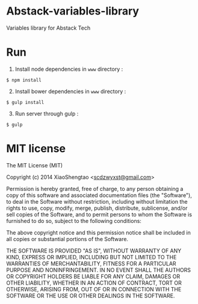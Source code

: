 Abstack-variables-library
=========================

Variables library for Abstack Tech

Run
===

1. Install node dependencies in `www` directory : 

  ````
  $ npm install
  ````
2. Install bower dependencies in `www` directory :

  ````
  $ gulp install
  ````
3. Run server through gulp :

  ````
  $ gulp
  ````

MIT license
===========

The MIT License (MIT)

Copyright (c) 2014 XiaoShengtao &lt;scdzwyxst@gmail.com&gt;

Permission is hereby granted, free of charge, to any person obtaining a copy
of this software and associated documentation files (the "Software"), to deal
in the Software without restriction, including without limitation the rights
to use, copy, modify, merge, publish, distribute, sublicense, and/or sell
copies of the Software, and to permit persons to whom the Software is
furnished to do so, subject to the following conditions:

The above copyright notice and this permission notice shall be included in all
copies or substantial portions of the Software.

THE SOFTWARE IS PROVIDED "AS IS", WITHOUT WARRANTY OF ANY KIND, EXPRESS OR
IMPLIED, INCLUDING BUT NOT LIMITED TO THE WARRANTIES OF MERCHANTABILITY,
FITNESS FOR A PARTICULAR PURPOSE AND NONINFRINGEMENT. IN NO EVENT SHALL THE
AUTHORS OR COPYRIGHT HOLDERS BE LIABLE FOR ANY CLAIM, DAMAGES OR OTHER
LIABILITY, WHETHER IN AN ACTION OF CONTRACT, TORT OR OTHERWISE, ARISING FROM,
OUT OF OR IN CONNECTION WITH THE SOFTWARE OR THE USE OR OTHER DEALINGS IN THE
SOFTWARE.
